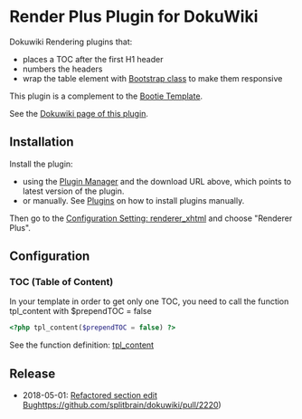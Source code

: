 # Render Plus Plugin for DokuWiki

Dokuwiki Rendering plugins that:

   * places a TOC after the first H1 header
   * numbers the headers
   * wrap the table element with [Bootstrap class](http://getbootstrap.com/css/#tables-responsive) to make them responsive

This plugin is a complement to the [Bootie Template](https://www.dokuwiki.org/template:bootie).

See the [Dokuwiki page of this plugin](https://www.dokuwiki.org/plugin:rplus).

## Installation 


Install the plugin:
  * using the [Plugin Manager](https://www.dokuwiki.org/plugin:plugin) and the download URL above, which points to latest version of the plugin. 
  * or manually. See [Plugins](https://www.dokuwiki.org/plugin_installation_instructions) on how to install plugins manually.

Then go to the [Configuration Setting: renderer_xhtml](https://www.dokuwiki.org/config:renderer_xhtml) and choose "Renderer Plus".

## Configuration 
### TOC (Table of Content)

In your template in order to get only one TOC, you need to call the function tpl_content with $prependTOC = false

```php
<?php tpl_content($prependTOC = false) ?>
```

See the function definition: [tpl_content](http://xref.dokuwiki.org/reference/dokuwiki/nav.html?_functions/tpl_content.html)

## Release
  * 2018-05-01: [Refactored section edit Bug]()https://github.com/splitbrain/dokuwiki/pull/2220)
